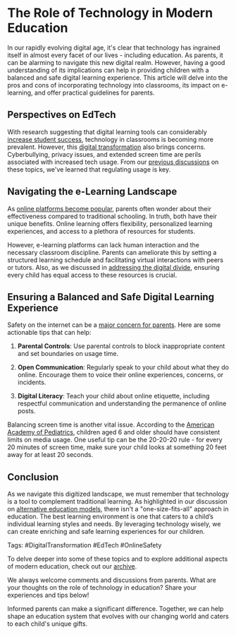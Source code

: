# The Role of Technology in Modern Education

In our rapidly evolving digital age, it's clear that technology has ingrained itself in almost every facet of our lives - including education. As parents, it can be alarming to navigate this new digital realm. However, having a good understanding of its implications can help in providing children with a balanced and safe digital learning experience. This article will delve into the pros and cons of incorporating technology into classrooms, its impact on e-learning, and offer practical guidelines for parents.

## Perspectives on EdTech

With research suggesting that digital learning tools can considerably [increase student success](https://www.sciencedirect.com/science/article/pii/S0360131512002254), technology in classrooms is becoming more prevalent. However, this [digital transformation](/xedublog/digital-transformation/keeping-up-with-rapid-technological-changes.html) also brings concerns. Cyberbullying, privacy issues, and extended screen time are perils associated with increased tech usage. From our [previous discussions](/xedublog/digital-transformation/the-challenge-of-screen-time-in-modern-learning.html) on these topics, we've learned that regulating usage is key.

## Navigating the e-Learning Landscape

As [online platforms become popular](/xedublog/education-fundamentals/the-debate-on-standardized-testing.html), parents often wonder about their effectiveness compared to traditional schooling. In truth, both have their unique benefits. Online learning offers flexibility, personalized learning experiences, and access to a plethora of resources for students. 

However, e-learning platforms can lack human interaction and the necessary classroom discipline. Parents can ameliorate this by setting a structured learning schedule and facilitating virtual interactions with peers or tutors. Also, as we discussed in [addressing the digital divide](/xedublog/modern-challenges/addressing-the-digital-divide-ensuring-equal-access.html), ensuring every child has equal access to these resources is crucial. 

## Ensuring a Balanced and Safe Digital Learning Experience

Safety on the internet can be a [major concern for parents](/xedublog/digital-transformation/the-challenge-of-cyberbullying-in-the-digital-age.html). Here are some actionable tips that can help:

1. **Parental Controls**: Use parental controls to block inappropriate content and set boundaries on usage time.

2. **Open Communication**: Regularly speak to your child about what they do online. Encourage them to voice their online experiences, concerns, or incidents.

3. **Digital Literacy**: Teach your child about online etiquette, including respectful communication and understanding the permanence of online posts. 

Balancing screen time is another vital issue. According to the [American Academy of Pediatrics](https://www.aap.org/en-us/about-the-aap/aap-press-room/news-features-and-safety-tips/Pages/Children-and-Media-Tips.aspx), children aged 6 and older should have consistent limits on media usage. One useful tip can be the 20-20-20 rule - for every 20 minutes of screen time, make sure your child looks at something 20 feet away for at least 20 seconds. 

## Conclusion

As we navigate this digitized landscape, we must remember that technology is a tool to complement traditional learning. As highlighted in our discussion on [alternative education models](/xedublog/education-fundamentals/alternative-education-models-homeschooling.html), there isn't a "one-size-fits-all" approach in education. The best learning environment is one that caters to a child’s individual learning styles and needs. By leveraging technology wisely, we can create enriching and safe learning experiences for our children.

Tags: #DigitalTransformation #EdTech #OnlineSafety

To delve deeper into some of these topics and to explore additional aspects of modern education, check out our [archive](/archive/).

We always welcome comments and discussions from parents. What are your thoughts on the role of technology in education? Share your experiences and tips below! 

Informed parents can make a significant difference. Together, we can help shape an education system that evolves with our changing world and caters to each child's unique gifts.